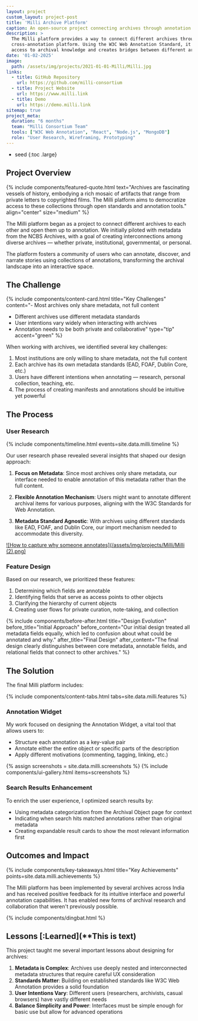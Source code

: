 ```yaml
---
layout: project
custom_layout: project-post
title: 'Milli Archive Platform'
caption: An open-source project connecting archives through annotation
description: >
  The Milli platform provides a way to connect different archives through a common 
  cross-annotation platform. Using the W3C Web Annotation Standard, it enables democratic 
  access to archival knowledge and creates bridges between different archival description standards.
date: '01-02-2025'
image: 
  path: /assets/img/projects/2021-01-01-Milli/Milli.jpg
links:
  - title: GitHub Repository
    url: https://github.com/milli-consortium
  - title: Project Website
    url: https://www.milli.link
  - title: Demo
    url: https://demo.milli.link
sitemap: true
project_meta:
  duration: "6 months"
  team: "Milli Consortium Team"
  tools: ["W3C Web Annotation", "React", "Node.js", "MongoDB"]
  role: "User Research, Wireframing, Prototyping"
---
```


* seed
{:toc .large}

## Project Overview

{% include components/featured-quote.html 
  text="Archives are fascinating vessels of history, embodying a rich mosaic of artifacts that range from private letters to copyrighted films. The Milli platform aims to democratize access to these collections through open standards and annotation tools."
  align="center"
  size="medium"
%}

The Milli platform began as a project to connect different archives to each other and open them up to annotation. We initially piloted with metadata from the NCBS Archives, with a goal of creating interconnections among diverse archives — whether private, institutional, governmental, or personal. 

The platform fosters a community of users who can annotate, discover, and narrate stories using collections of annotations, transforming the archival landscape into an interactive space.

## The Challenge

{% include components/content-card.html 
  title="Key Challenges" 
  content="- Most archives only share metadata, not full content
- Different archives use different metadata standards
- User intentions vary widely when interacting with archives
- Annotation needs to be both private and collaborative"
  type="tip" 
  accent="green" 
%}

When working with archives, we identified several key challenges:

1. Most institutions are only willing to share metadata, not the full content
2. Each archive has its own metadata standards (EAD, FOAF, Dublin Core, etc.)
3. Users have different intentions when annotating — research, personal collection, teaching, etc.
4. The process of creating manifests and annotations should be intuitive yet powerful

## The Process

### User Research

{% include components/timeline.html 
  events=site.data.milli.timeline
%}

Our user research phase revealed several insights that shaped our design approach:

1. **Focus on Metadata**: Since most archives only share metadata, our interface needed to enable annotation of this metadata rather than the full content.

2. **Flexible Annotation Mechanism**: Users might want to annotate different archival items for various purposes, aligning with the W3C Standards for Web Annotation.

3. **Metadata Standard Agnostic**: With archives using different standards like EAD, FOAF, and Dublin Core, our import mechanism needed to accommodate this diversity.

<a class="spotlight" href="/assets/img/projects/Milli/Milli (2).png">
  ![How to capture why someone annotates](/assets/img/projects/Milli/Milli (2).png)
</a>

### Feature Design

Based on our research, we prioritized these features:

1. Determining which fields are annotable
2. Identifying fields that serve as access points to other objects
3. Clarifying the hierarchy of current objects
4. Creating user flows for private curation, note-taking, and collection

{% include components/before-after.html 
  title="Design Evolution" 
  before_title="Initial Approach" 
  before_content="Our initial design treated all metadata fields equally, which led to confusion about what could be annotated and why." 
  after_title="Final Design" 
  after_content="The final design clearly distinguishes between core metadata, annotable fields, and relational fields that connect to other archives."
%}

## The Solution

The final Milli platform includes:

{% include components/content-tabs.html 
  tabs=site.data.milli.features
%}

### Annotation Widget

My work focused on designing the Annotation Widget, a vital tool that allows users to:

- Structure each annotation as a key-value pair
- Annotate either the entire object or specific parts of the description
- Apply different motivations (commenting, tagging, linking, etc.)


{% assign screenshots = site.data.milli.screenshots %}
{% include components/ui-gallery.html items=screenshots %}

### Search Results Enhancement

To enrich the user experience, I optimized search results by:

- Using metadata categorization from the Archival Object page for context
- Indicating when search hits matched annotations rather than original metadata
- Creating expandable result cards to show the most relevant information first

## Outcomes and Impact

{% include components/key-takeaways.html 
  title="Key Achievements"
  points=site.data.milli.achievements
%}

The Milli platform has been implemented by several archives across India and has received positive feedback for its intuitive interface and powerful annotation capabilities. It has enabled new forms of archival research and collaboration that weren't previously possible.

{% include components/dingbat.html %}

## Lessons [:Learned](**This is text)

This project taught me several important lessons about designing for archives:

1. **Metadata is Complex**: Archives use deeply nested and interconnected metadata structures that require careful UX consideration
2. **Standards Matter**: Building on established standards like W3C Web Annotation provides a solid foundation
3. **User Intentions Vary**: Different users (researchers, archivists, casual browsers) have vastly different needs
4. **Balance Simplicity and Power**: Interfaces must be simple enough for basic use but allow for advanced operations